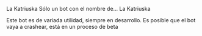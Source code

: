La Katriuska
Sólo un bot con el nombre de... La Katriuska

Este bot es de variada utilidad, siempre en desarrollo.
Es posible que el bot vaya a crashear, está en un proceso de beta
